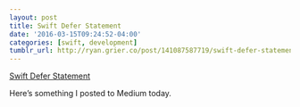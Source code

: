 ```yaml
---
layout: post
title: Swift Defer Statement
date: '2016-03-15T09:24:52-04:00'
categories: [swift, development]
tumblr_url: http://ryan.grier.co/post/141087587719/swift-defer-statement
---
```

[Swift Defer Statement](https://medium.com/@rwgrier/swift-defer-statement-e16526b34f93#.lwf0k9nfa)

Here’s something I posted to Medium today.
